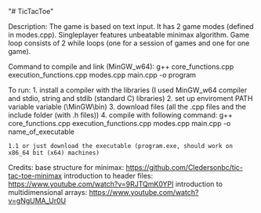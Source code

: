 "# TicTacToe"

Description:
    The game is based on text input. It has 2 game modes (defined in modes.cpp). Singleplayer features unbeatable minimax algorithm. Game loop consists of 2 while loops (one for a session of games and one for one game).

Command to compile and link (MinGW_w64): 
    g++ core_functions.cpp execution_functions.cpp modes.cpp main.cpp -o program 

To run:
    1. install a compiler with the libraries (I used MinGW_w64 compiler and stdio, string and stdib (standard C) libraries)
    2. set up enviroment PATH variable variable (\MinGW\bin)
    3. download files (all the .cpp files and the include folder (with .h files))
    4. compile with following command:
        g++ core_functions.cpp execution_functions.cpp modes.cpp main.cpp -o name_of_executable
    
    1.1 or just download the executable (program.exe, should work on x86_64 bit (x64) machines)

Credits:
    base structure for minimax:
        https://github.com/Cledersonbc/tic-tac-toe-minimax
    introduction to header files:
        https://www.youtube.com/watch?v=9RJTQmK0YPI
    introduction to multidimensional arrays:
        https://www.youtube.com/watch?v=gNgUMA_Ur0U
    